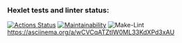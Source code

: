### Hexlet tests and linter status:
[![Actions Status](https://github.com/trufanova/frontend-project-lvl1/workflows/hexlet-check/badge.svg)](https://github.com/trufanova/frontend-project-lvl1/actions)
[![Maintainability](https://api.codeclimate.com/v1/badges/a99a88d28ad37a79dbf6/maintainability)](https://codeclimate.com/github/codeclimate/codeclimate/maintainability)
![Make-Lint](https://github.com/trufanova/frontend-project-lvl1/workflows/Make-Lint/badge.svg)
https://asciinema.org/a/wCVCqATZtIW0ML33KdXPd3xAU
